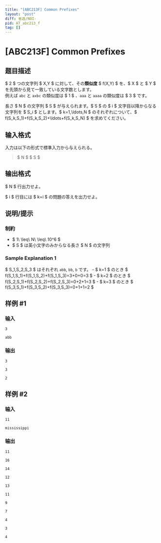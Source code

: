 ```yaml
---
title: "[ABC213F] Common Prefixes"
layout: "post"
diff: 省选/NOI-
pid: AT_abc213_f
tag: []
---
```


# [ABC213F] Common Prefixes

## 题目描述

[problemUrl]: https://atcoder.jp/contests/abc213/tasks/abc213_f

$ 2 $ つの文字列 $ X,Y $ に対して、その**類似度** $ f(X,Y) $ を、$ X $ と $ Y $ を先頭から見て一致している文字数とします。  
 例えば `abc` と `axbc` の類似度は $ 1 $ 、`aaa` と `aaaa` の類似度は $ 3 $ です。

長さ $ N $ の文字列 $ S $ が与えられます。$ S $ の $ i $ 文字目以降からなる文字列を $ S_i $ とします。$ k=1,\ldots,N $ のそれぞれについて、$ f(S_k,S_1)+f(S_k,S_2)+\ldots+f(S_k,S_N) $ を求めてください。

## 输入格式

入力は以下の形式で標準入力から与えられる。

> $ N $ $ S $

## 输出格式

$ N $ 行出力せよ。

$ i $ 行目には $ k=i $ の問題の答えを出力せよ。

## 说明/提示

### 制約

- $ 1\ \leq\ N\ \leq\ 10^6 $
- $ S $ は英小文字のみからなる長さ $ N $ の文字列

### Sample Explanation 1

$ S_1,S_2,S_3 $ はそれぞれ `abb`, `bb`, `b` です。 - $ k=1 $ のとき $ f(S_1,S_1)+f(S_1,S_2)+f(S_1,S_3)=3+0+0=3 $ - $ k=2 $ のとき $ f(S_2,S_1)+f(S_2,S_2)+f(S_2,S_3)=0+2+1=3 $ - $ k=3 $ のとき $ f(S_3,S_1)+f(S_3,S_2)+f(S_3,S_3)=0+1+1=2 $

## 样例 #1

### 输入

```
3
abb
```

### 输出

```
3
3
2
```

## 样例 #2

### 输入

```
11
mississippi
```

### 输出

```
11
16
14
12
13
11
9
7
4
3
4
```

